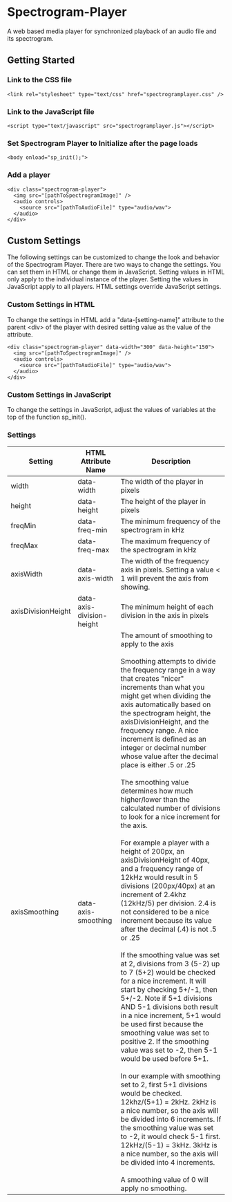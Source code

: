 # Spectrogram-Player
A web based media player for synchronized playback of an audio file and its spectrogram.
## Getting Started
### Link to the CSS file
```
<link rel="stylesheet" type="text/css" href="spectrogramplayer.css" />
```
### Link to the JavaScript file
```
<script type="text/javascript" src="spectrogramplayer.js"></script>
```
### Set Spectrogram Player to Initialize after the page loads
```
<body onload="sp_init();">
```
### Add a player
```
<div class="spectrogram-player">
  <img src="[pathToSpectrogramImage]" />
  <audio controls>
    <source src="[pathToAudioFile]" type="audio/wav">
  </audio>
</div>
```
## Custom Settings
The following settings can be customized to change the look and behavior of the Spectrogram Player. There are two ways to change the settings. You can set them in HTML or change them in JavaScript. Setting values in HTML only apply to the individual instance of the player. Setting the values in JavaScript apply to all players. HTML settings override JavaScript settings.

### Custom Settings in HTML
To change the settings in HTML add a "data-[setting-name]" attribute to the parent \<div\> of the player with desired setting value as the value of the attribute.
```
<div class="spectrogram-player" data-width="300" data-height="150">
  <img src="[pathToSpectrogramImage]" />
  <audio controls>
    <source src="[pathToAudioFile]" type="audio/wav">
  </audio>
</div>
```

### Custom Settings in JavaScript
To change the settings in JavaScript, adjust the values of variables at the top of the function sp_init().

### Settings
|Setting|HTML Attribute Name|Description
|--|--|--|
width|data-width|The width of the player in pixels
height|data-height|The height of the player in pixels
freqMin|data-freq-min|The minimum frequency of the spectrogram in kHz
freqMax|data-freq-max|The maximum frequency of the spectrogram in kHz
axisWidth|data-axis-width|The width of the frequency axis in pixels. Setting a value < 1 will prevent the axis from showing.
axisDivisionHeight|data-axis-division-height|The minimum height of each division in the axis in pixels
axisSmoothing|data-axis-smoothing|The amount of smoothing to apply to the axis<br><br>Smoothing attempts to divide the frequency range in a way that creates "nicer" increments than what you might get when dividing the axis automatically based on the spectrogram height, the axisDivisionHeight, and the frequency range. A nice increment is defined as an integer or decimal number whose value after the decimal place is either .5 or .25<br><br>The smoothing value determines how much higher/lower than the calculated number of divisions to look for a nice increment for the axis.<br><br>For example a player with a height of 200px, an axisDivisionHeight of 40px, and a frequency range of 12kHz would result in 5 divisions (200px/40px) at an increment of 2.4khz (12kHz/5) per division. 2.4 is not considered to be a nice increment because its value after the decimal (.4) is not .5 or .25<br><br>If the smoothing value was set at 2, divisions from 3 (5-2) up to 7 (5+2) would be checked for a nice increment. It will start by checking 5+/-1, then 5+/-2. Note if 5+1 divisions AND 5-1 divisions both result in a nice increment, 5+1 would be used first because the smoothing value was set to positive 2. If the smoothing value was set to -2, then 5-1 would be used before 5+1.<br><br>In our example with smoothing set to 2, first 5+1 divisions would be checked. 12khz/(5+1) = 2kHz. 2kHz is a nice number, so the axis will be divided into 6 increments. If the smoothing value was set to -2, it would check 5-1 first. 12kHz/(5-1) = 3kHz. 3kHz is a nice number, so the axis will be divided into 4 increments.<br><br>A smoothing value of 0 will apply no smoothing.
